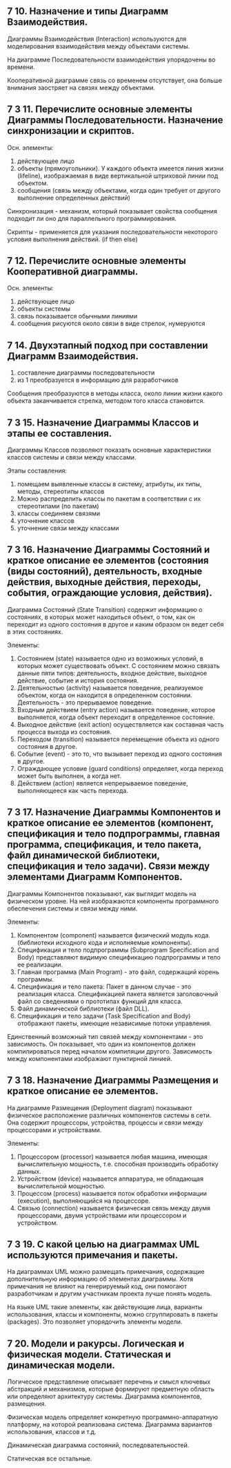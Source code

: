 ## 7 10. Назначение и типы Диаграмм Взаимодействия.

Диаграммы Взаимодействия (Interaction) используются для моделирования взаимодействия между объектами системы. 

На диаграмме Последовательности взаимодействия упорядочены во времени.

Кооперативной диаграмме связь со временем отсутствует, она больше внимания заостряет на связях между объектами.



## 7 3 11. Перечислите основные элементы Диаграммы Последовательности. Назначение синхронизации и скриптов.

Осн. элементы: 

1. действующее лицо
2. объекты (прямоугольники). У каждого объекта имеется линия жизни (lifeline), изображаемая в виде вертикальной штриховой линии под объектом.
3. сообщения (связь между объектами, когда один требует от другого выполнение определенных действий)

Синхронизация - механизм, который показывает свойства сообщения подходит ли оно для параллельного программирования.

Скрипты - применяется для указания последовательности некоторого условия выполнения действий. (if then else)



## 7 12. Перечислите основные элементы Кооперативной диаграммы.

Осн. элементы:

1. действующее лицо
2. объекты системы
3. связь показывается обычными линиями
4. сообщения рисуются около связи в виде стрелок, нумеруются



## 7 14. Двухэтапный подход при составлении Диаграмм Взаимодействия.

1. составление диаграммы последовательности
2. из 1 преобразуется в информацию для разработчиков

Сообщения преобразуются в методы класса, около линии жизни какого объекта заканчивается стрелка, методом того класса становится.



## 7 3 15. Назначение Диаграммы Классов и этапы ее составления.

Диаграммы Классов позволяют показать основные характеристики классов системы и связи между классами.

Этапы составления:

1. помещаем выявленные классы в систему, атрибуты, их типы, методы, стереотипы классов
2. Можно распределить классы по пакетам в соответствии с их стереотипами (по пакетам)
3. классы соединяем связями
4. уточнение классов
5. уточнение связи между классами



## 7 3 16. Назначение Диаграммы Состояний и краткое описание ее элементов (состояния (виды состояний), деятельность, входные действия, выходные действия, переходы, события, ограждающие условия, действия).

Диаграмма Состояний (State Transition) содержит информацию о состояниях, в которых может находиться объект, о том, как он переходит из одного состояния в другое и каким образом он ведет себя в этих состояниях.

Элементы:

1. Состоянием (state) называется одно из возможных условий, в которых может существовать объект. С состоянием можно связать данные пяти типов: деятельность, входное действие, выходное действие, событие и история состояния.
2. Деятельностью (activity) называется поведение, реализуемое объектом, когда он находится в определенном состоянии. Деятельность - это прерываемое поведение.
3. Входным действием (entry action) называется поведение, которое выполняется, когда объект переходит в определенное состояние. 
4. Выходное действие (exit action) осуществляется как составная часть процесса выхода из состояния.
5. Переходом (transition) называется перемещение объекта из одного состояния в другое.
6. Событие (event) - это то, что вызывает переход из одного состояния в другое.
7. Ограждающее условие (guard conditions) определяет, когда переход может быть выполнен, а когда нет.
8. Действием (action) является непрерываемое поведение, выполняющееся как часть перехода. 



## 7 3 17. Назначение Диаграммы Компонентов и краткое описание ее элементов (компонент, спецификация и тело подпрограммы, главная программа, спецификация, и тело пакета, файл динамической библиотеки, спецификация и тело задачи). Связи между элементами Диаграмм Компонентов.

Диаграммы Компонентов показывают, как выглядит модель на физическом уровне. На ней изображаются компоненты программного обеспечения системы и связи между ними. 

Элементы:

1. Компонентом (component) называется физический модуль кода. (библиотеки исходного кода и исполняемые компоненты).
2. Спецификация и тело подпрограммы (Subprogram Specification and Body) представляют видимую спецификацию подпрограммы и тело ее реализации.
3. Главная программа (Main Program) - это файл, содержащий корень программы.
4. Спецификация и тело пакета: Пакет в данном случае - это реализация класса. Спецификацией пакета является заголовочный файл со сведениями о прототипах функций для класса.
5. Файл динамической библиотеки (файл DLL).
6. Спецификация и тело задачи (Task Specification and Body) отображают пакеты, имеющие независимые потоки управления.

Единственный возможный тип связей между компонентами - это зависимость. Он показывает, что один из компонентов должен компилироваться перед началом компиляции другого. Зависимость между компонентами изображают пунктирной линией.



## 7 3 18. Назначение Диаграммы Размещения и краткое описание ее элементов.

На диаграмме Размещения (Deployment diagram) показывают физическое расположение различных компонентов системы в сети. Она содержит процессоры, устройства, процессы и связи между процессорами и устройствами.

Элементы:

1. Процессором (processor) называется любая машина, имеющая вычислительную мощность, т.е. способная производить обработку данных.
2. Устройством (device) называется аппаратура, не обладающая вычислительной мощностью.
3. Процессом (process) называется поток обработки информации (execution), выполняющийся на процессоре.
4. Связью (connection) называется физическая связь между двумя процессорами, двумя устройствами или процессором и устройством.



## 7 3 19. С какой целью на диаграммах UML используются примечания и пакеты.

На диаграммах UML можно размещать примечания, содержащие дополнительную информацию об элементах диаграммы. Хотя примечания не влияют на генерируемый код, они помогают разработчикам и другим участникам проекта лучше понять модель.

На языке UML такие элементы, как действующие лица, варианты использования, классы и компоненты, можно сгруппировать в пакеты (packages). Это позволяет упорядочить элементы модели.

## 7 20. Модели и ракурсы. Логическая и физическая модели. Статическая и динамическая модели.

Логическое представление описывает перечень и смысл ключевых абстракций и механизмов, которые формируют предметную область или определяют архитектуру системы. Диаграмма компонентов, размещения.

Физическая модель определяет конкретную программно-аппаратную платформу, на которой реализована система. Диаграмма вариантов использования, классов и т.д.

Динамическая диаграмма состояний, последовательностей.

Статическая  все остальные.